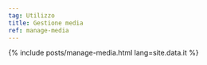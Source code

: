 ```yaml
---
tag: Utilizzo
title: Gestione media
ref: manage-media
---
```


{% include posts/manage-media.html lang=site.data.it %}
